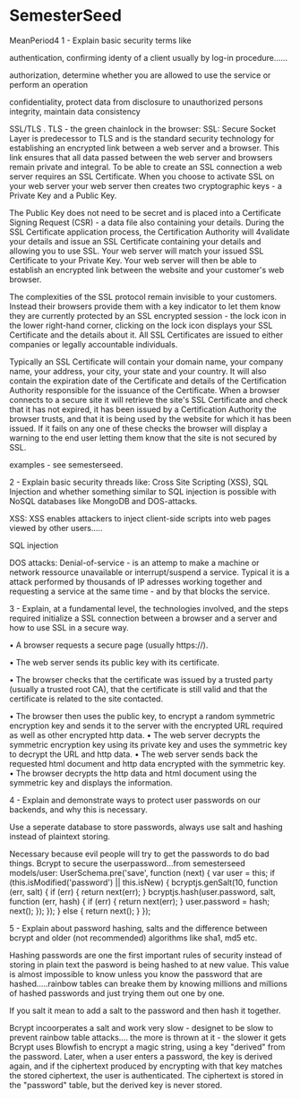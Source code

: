 # SemesterSeed
MeanPeriod4
1 - Explain basic security terms like 

authentication, confirming identy of a client usually by log-in procedure......

authorization, determine whether you are allowed to use the service or perform an operation

confidentiality, protect data from disclosure to unauthorized persons
integrity, maintain data consistency

SSL/TLS . TLS - the green chainlock in the browser:
SSL: Secure Socket Layer is predecessor to TLS and is the standard security technology for establishing an encrypted link 
between a web server and a browser. This link ensures that all data passed between the web server and browsers remain 
private and integral. To be able to create an SSL connection a web server requires an SSL Certificate. When you 
choose to activate SSL on your web server your web server then creates two cryptographic keys - a Private Key and a 
Public Key.

The Public Key does not need to be secret and is placed into a Certificate Signing Request (CSR) - a data file 
also containing your details. During the SSL Certificate application process, the Certification Authority will 
4validate your details and issue an SSL Certificate containing your details and allowing you to use SSL. 
Your web server will match your issued SSL Certificate to your Private Key. Your web server will then be able 
to establish an encrypted link between the website and your customer's web browser.

The complexities of the SSL protocol remain invisible to your customers. Instead their browsers provide them 
with a key indicator to let them know they are currently protected by an SSL encrypted session - the lock icon 
in the lower right-hand corner, clicking on the lock icon displays your SSL Certificate and the details about it. 
All SSL Certificates are issued to either companies or legally accountable individuals.

Typically an SSL Certificate will contain your domain name, your company name, your address, your city, your state
and your country. It will also contain the expiration date of the Certificate and details of the Certification 
Authority responsible for the issuance of the Certificate. When a browser connects to a secure site it will 
retrieve the site's SSL Certificate and check that it has not expired, it has been issued by a Certification 
Authority the browser trusts, and that it is being used by the website for which it has been issued. If it fails 
on any one of these checks the browser will display a warning to the end user letting them know that the site is 
not secured by SSL.


examples - see semesterseed.

2 - Explain basic security threads like: Cross Site Scripting (XSS), SQL Injection and whether something similar to SQL injection is possible with NoSQL databases like MongoDB and DOS-attacks. 

XSS: XSS enables attackers to inject client-side scripts into web pages viewed by other users..... 

SQL injection

DOS attacks: Denial-of-service - is an attemp to make a machine or network ressource unavailable or interrupt/suspend 
a service. Typical it is a attack performed by thousands of IP adresses working together and requesting a service 
at the same time - and by that blocks the service.

3 - Explain, at a fundamental level, the technologies involved, and the steps required initialize a SSL connection 
    between a browser and a server and how to use SSL in a secure way. 

•	A browser requests a secure page (usually https://).

•	The web server sends its public key with its certificate.

•	The browser checks that the certificate was issued by a trusted party (usually a trusted root CA), that the 
  certificate is still valid and that the certificate is related to the site contacted.

•	The browser then uses the public key, to encrypt a random symmetric encryption key and sends it to the server 
  with the encrypted URL required as well as other encrypted http data.
•	The web server decrypts the symmetric encryption key using its private key and uses the symmetric key 
  to decrypt the URL and http data.
•	The web server sends back the requested html document and http data encrypted with the symmetric key.
•	The browser decrypts the http data and html document using the symmetric key and displays the information.

4 - Explain and demonstrate ways to protect user passwords on our backends, and why this is necessary. 

Use a seperate database to store passwords, always use salt and hashing instead of plaintext storing. 

Necessary because evil people will try to get the passwords to do bad things.
Bcrypt to secure the userpassword...from semesterseed models/user:
UserSchema.pre('save', function (next) {
    var user = this;
    if (this.isModified('password') || this.isNew) {
        bcryptjs.genSalt(10, function (err, salt) {
            if (err) {
                return next(err);
            }
            bcryptjs.hash(user.password, salt, function (err, hash) {
                if (err) {
                    return next(err);
                }
                user.password = hash;
                next();
            });
        });
    } else {
        return next();
    }
});


5 - Explain about password hashing, salts and the difference between bcrypt and older (not recommended) 
  algorithms like sha1, md5 etc. 
  
Hashing passwords are one the first important rules of security instead of storing in plain text the pasword 
is being hashed to at new value. This value is almost impossible to know unless you know the password that 
are hashed.....rainbow tables can breake them by knowing millions and millions of hashed passwords and 
just trying them out one by one.

If you salt it mean to add a salt to the password and then hash it together.

Bcrypt incoorperates a salt and work very slow - designet to be slow to prevent rainbow table attacks....
the more is thrown at it - the slower it gets
Bcrypt uses Blowfish to encrypt a magic string, using a key "derived" from the password. Later, when a user 
enters a password, the key is derived again, and if the ciphertext produced by encrypting with that key matches 
the stored ciphertext, the user is authenticated. The ciphertext is stored in the "password" table, but the 
derived key is never stored.






